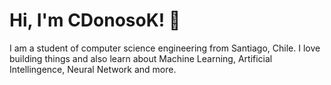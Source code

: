 # Hi, I'm CDonosoK! 👋

I am a student of computer science engineering from Santiago, Chile. I love building things and also learn about Machine Learning, Artificial Intellingence, Neural Network and more.

